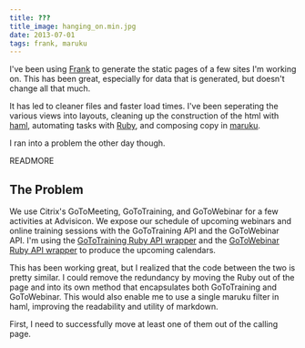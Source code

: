 ```yaml
---
title: ???
title_image: hanging_on.min.jpg
date: 2013-07-01
tags: frank, maruku
---
```


I've been using [Frank](https://github.com/blahed/frank "Frank, the Static Site Non-Framework") to generate the static pages of a few sites I'm working on. This has been great, especially for data that is generated, but doesn't change all that much.

It has led to cleaner files and faster load times. I've been seperating the various views into layouts, cleaning up the construction of the html with [haml](http://haml.info/ "The HAML markup language"), automating tasks with [Ruby](http://www.ruby-lang.org/en/ "Ruby programming language"), and composing copy in [maruku](https://github.com/bhollis/maruku "Maruku mantained by Ben Hollis").

I ran into a problem the other day though.

READMORE

## The Problem

We use Citrix's GoToMeeting, GoToTraining, and GoToWebinar for a few activities at Advisicon. We expose our schedule of upcoming webinars and online training sessions with the GoToTraining API and the GoToWebinar API. I'm using the [GoToTraining Ruby API wrapper](https://github.com/citrixonline/GoToTraining-Ruby) and the [GoToWebinar Ruby API wrapper](https://github.com/citrixonline/GoToWebinar-Ruby) to produce the upcoming calendars.

This has been working great, but I realized that the code between the two is pretty similar. I could remove the redundancy by moving the Ruby out of the page and into its own method that encapsulates both GoToTraining and GoToWebinar. This would also enable me to use a single maruku filter in haml, improving the readability and utility of markdown.

First, I need to successfully move at least one of them out of the calling page.
